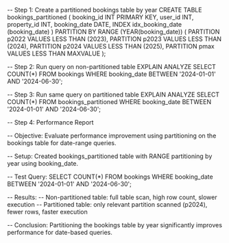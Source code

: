 -- Step 1: Create a partitioned bookings table by year
CREATE TABLE bookings_partitioned (
    booking_id INT PRIMARY KEY,
    user_id INT,
    property_id INT,
    booking_date DATE,
    INDEX idx_booking_date (booking_date)
)
PARTITION BY RANGE (YEAR(booking_date)) (
    PARTITION p2022 VALUES LESS THAN (2023),
    PARTITION p2023 VALUES LESS THAN (2024),
    PARTITION p2024 VALUES LESS THAN (2025),
    PARTITION pmax  VALUES LESS THAN MAXVALUE
);

-- Step 2: Run query on non-partitioned table
EXPLAIN ANALYZE
SELECT COUNT(*) 
FROM bookings 
WHERE booking_date BETWEEN '2024-01-01' AND '2024-06-30';

-- Step 3: Run same query on partitioned table
EXPLAIN ANALYZE
SELECT COUNT(*) 
FROM bookings_partitioned 
WHERE booking_date BETWEEN '2024-01-01' AND '2024-06-30';

-- Step 4: Performance Report

-- Objective: Evaluate performance improvement using partitioning on the bookings table for date-range queries.

-- Setup: Created bookings_partitioned table with RANGE partitioning by year using booking_date.

-- Test Query: SELECT COUNT(*) FROM bookings WHERE booking_date BETWEEN '2024-01-01' AND '2024-06-30';

-- Results:
-- Non-partitioned table: full table scan, high row count, slower execution
-- Partitioned table: only relevant partition scanned (p2024), fewer rows, faster execution

-- Conclusion: Partitioning the bookings table by year significantly improves performance for date-based queries.
